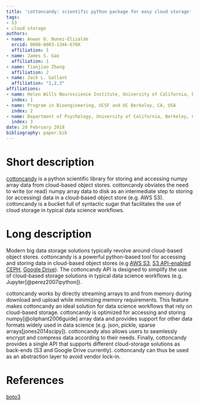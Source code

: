 ```yaml
---
title: 'cottoncandy: scientific python package for easy cloud storage'
tags:
- S3
- cloud storage
authors:
- name: Anwar O. Nunez-Elizalde
  orcid: 0000-0003-1346-670X
  affiliation: 1
- name: James S. Gao
  affiliation: 1
- name: Tianjiao Zhang
  affiliation: 2
- name: Jack L. Gallant
  affiliation: "1,2,3"
affiliations:
- name: Helen Wills Neuroscience Institute, University of California, Berkeley, CA, USA
  index: 1
- name: Program in Bioengineering, UCSF and UC Berkeley, CA, USA
  index: 2
- name: Department of Psychology, University of California, Berkeley, CA, USA
  index: 3
date: 20 February 2018
bibliography: paper.bib
---
```



# Short description
[cottoncandy](http://gallantlab.github.io/cottoncandy) is a python scientific library for storing and accessing numpy array data from cloud-based object stores. cottoncandy obviates the need to write (or read) numpy array data to disk as an intermediate step to storing (or accessing) data in a cloud-based object store (e.g. AWS S3). cottoncandy is a bucket full of syntactic sugar that facilitates the use of cloud storage in typical data science workflows.

# Long description
Modern big data storage solutions typically revolve around cloud-based object stores. cottoncandy is a powerful python-based tool for accessing and storing data in cloud-based object stores (e.g [AWS S3](https://aws.amazon.com/s3/), [S3 API-enabled CEPH](http://docs.ceph.com/docs/bobtail/radosgw/), [Google Drive](https://www.google.com/drive/)). The cottoncandy API is designed to simplify the use of cloud-based storage solutions in typical data science workflows (e.g. Jupyter[@perez2007ipython]).

cottoncandy works by directly streaming arrays to and from memory during download and upload while minimizing memory requirements. This feature makes cottoncandy an ideal solution for data science workflows that rely on cloud-based storage. cottoncandy is optimized for accessing and storing numpy[@oliphant2006guide] array data and provides support for other data formats widely used in data science (e.g. json, pickle, sparse arrays[jones2014scipy]). cottoncandy also allows users to seamlessly encrypt and compress data according to their needs. Finally, cottoncandy provides a single API that supports different cloud-storage solutions as back-ends (S3 and Google Drive currently). cottoncandy can thus be used as an abstraction layer to avoid vendor lock-in. 

# References

[boto3](https://aws.amazon.com/sdk-for-python)
